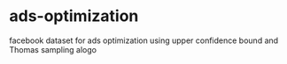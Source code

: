# ads-optimization
facebook dataset for ads optimization
using upper confidence bound and Thomas sampling alogo
